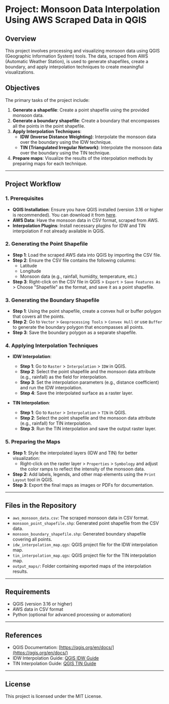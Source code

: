 # Project: Monsoon Data Interpolation Using AWS Scraped Data in QGIS

## Overview

This project involves processing and visualizing monsoon data using QGIS (Geographic Information System) tools. The data, scraped from AWS (Automatic Weather Station), is used to generate shapefiles, create a boundary, and apply interpolation techniques to create meaningful visualizations.

## Objectives
The primary tasks of the project include:
1. **Generate a shapefile**: Create a point shapefile using the provided monsoon data.
2. **Generate a boundary shapefile**: Create a boundary that encompasses all the points in the point shapefile.
3. **Apply Interpolation Techniques**:
   - **IDW (Inverse Distance Weighting)**: Interpolate the monsoon data over the boundary using the IDW technique.
   - **TIN (Triangulated Irregular Network)**: Interpolate the monsoon data over the boundary using the TIN technique.
4. **Prepare maps**: Visualize the results of the interpolation methods by preparing maps for each technique.

---

## Project Workflow

### 1. Prerequisites
- **QGIS Installation**: Ensure you have QGIS installed (version 3.16 or higher is recommended). You can download it from [here](https://qgis.org/en/site/forusers/download.html).
- **AWS Data**: Have the monsoon data in CSV format, scraped from AWS.
- **Interpolation Plugins**: Install necessary plugins for IDW and TIN interpolation if not already available in QGIS.

### 2. Generating the Point Shapefile
- **Step 1**: Load the scraped AWS data into QGIS by importing the CSV file.
- **Step 2**: Ensure the CSV file contains the following columns:
  - Latitude
  - Longitude
  - Monsoon data (e.g., rainfall, humidity, temperature, etc.)
- **Step 3**: Right-click on the CSV file in QGIS > `Export` > `Save Features As` > Choose "Shapefile" as the format, and save it as a point shapefile.

### 3. Generating the Boundary Shapefile
- **Step 1**: Using the point shapefile, create a convex hull or buffer polygon that covers all the points.
- **Step 2**: Go to `Vector` > `Geoprocessing Tools` > `Convex Hull` or use `Buffer` to generate the boundary polygon that encompasses all points.
- **Step 3**: Save the boundary polygon as a separate shapefile.

### 4. Applying Interpolation Techniques
- **IDW Interpolation**:
  - **Step 1**: Go to `Raster` > `Interpolation` > `IDW` in QGIS.
  - **Step 2**: Select the point shapefile and the monsoon data attribute (e.g., rainfall) as the field for interpolation.
  - **Step 3**: Set the interpolation parameters (e.g., distance coefficient) and run the IDW interpolation.
  - **Step 4**: Save the interpolated surface as a raster layer.

- **TIN Interpolation**:
  - **Step 1**: Go to `Raster` > `Interpolation` > `TIN` in QGIS.
  - **Step 2**: Select the point shapefile and the monsoon data attribute (e.g., rainfall) for TIN interpolation.
  - **Step 3**: Run the TIN interpolation and save the output raster layer.

### 5. Preparing the Maps
- **Step 1**: Style the interpolated layers (IDW and TIN) for better visualization:
  - Right-click on the raster layer > `Properties` > `Symbology` and adjust the color ramps to reflect the intensity of the monsoon data.
- **Step 2**: Add labels, legends, and other map elements using the `Print Layout` tool in QGIS.
- **Step 3**: Export the final maps as images or PDFs for documentation.

---

## Files in the Repository
- `aws_monsoon_data.csv`: The scraped monsoon data in CSV format.
- `monsoon_point_shapefile.shp`: Generated point shapefile from the CSV data.
- `monsoon_boundary_shapefile.shp`: Generated boundary shapefile covering all points.
- `idw_interpolation_map.qgs`: QGIS project file for the IDW interpolation map.
- `tin_interpolation_map.qgs`: QGIS project file for the TIN interpolation map.
- `output_maps/`: Folder containing exported maps of the interpolation results.

---

## Requirements
- QGIS (version 3.16 or higher)
- AWS data in CSV format
- Python (optional for advanced processing or automation)

---

## References
- QGIS Documentation: [https://qgis.org/en/docs/](https://qgis.org/en/docs/)
- IDW Interpolation Guide: [QGIS IDW Guide](https://docs.qgis.org/3.16/en/docs/user_manual/processing_algs/qgis/interpolation.html)
- TIN Interpolation Guide: [QGIS TIN Guide](https://docs.qgis.org/3.16/en/docs/user_manual/processing_algs/qgis/interpolation.html)

---

## License
This project is licensed under the MIT License.

